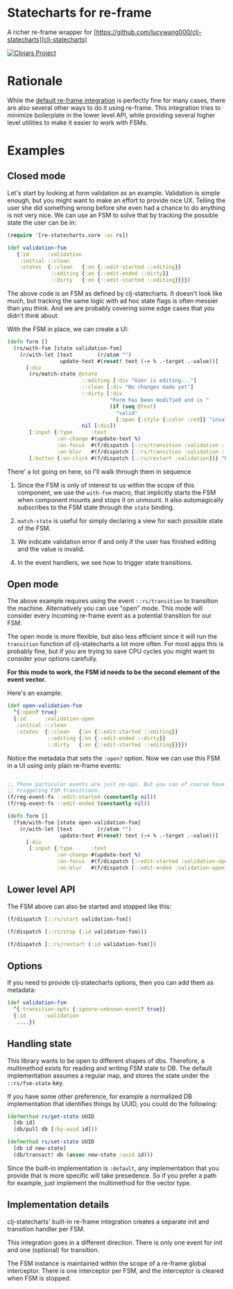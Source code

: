 # Statecharts for re-frame

A richer re-frame wrapper for [https://github.com/lucywang000/clj-statecharts](clj-statecharts)

[![Clojars Project](https://img.shields.io/clojars/v/com.github.ingesolvoll/re-statecharts.svg)](https://clojars.org/com.github.ingesolvoll/re-statecharts)

# Rationale
While the [default re-frame integration](https://lucywang000.github.io/clj-statecharts/docs/integration/re-frame/) is perfectly
fine for many cases, there are also several other ways to do it using re-frame. This integration tries to minimize
boilerplate in the lower level API, while providing several higher level utilities to make it easier to work with FSMs.

# Examples


## Closed mode

Let's start by looking at form validation as an example. Validation is simple enough, 
but you might want to make an effort to provide nice UX. Telling the user she did something wrong
before she even had a chance to do anything is not very nice. We can use an FSM to solve that by 
tracking the possible state the user can be in:

```clojure
(require '[re-statecharts.core :as rs])

(def validation-fsm
   {:id      :validation
    :initial ::clean
    :states  {::clean   {:on {::edit-started ::editing}}
              ::editing {:on {::edit-ended ::dirty}}
              ::dirty   {:on {::edit-started ::editing}}}})
```

The above code is an FSM as defined by clj-statecharts. It doesn't look like much, but tracking the same logic with ad
hoc state flags is often messier than you think. And we are probably covering some edge cases that you didn't think
about.

With the FSM in place, we can create a UI:

```clojure
(defn form []
  (rs/with-fsm [state validation-fsm]
    (r/with-let [text        (r/atom "")
                 update-text #(reset! text (-> % .-target .-value))]
      [:div
       (rs/match-state @state
                        ::editing [:div "User is editing..."]
                        ::clean [:div "No changes made yet"]
                        ::dirty [:div
                                 "Form has been modified and is "
                                 (if (seq @text)
                                   "valid"
                                   [:span {:style {:color :red}} "invalid"])]
                        nil [:div])
       [:input {:type      :text
                :on-change #(update-text %)
                :on-focus  #(f/dispatch [::rs/transition :validation ::edit-started])
                :on-blur   #(f/dispatch [::rs/transition :validation ::edit-ended])}]
       [:button {:on-click #(f/dispatch [::rs/restart :validation])} "Reset input FSM"]])))
```

There' a lot going on here, so I'll walk through them in sequence
1. Since the FSM is only of interest to us within the scope of this component, we use the `with-fsm` macro, that 
   implicitly starts the FSM when component mounts and stops it on unmount. It also automagically subscribes to the FSM 
   state through the `state` binding.
   
2. `match-state` is useful for simply declaring a view for each possible state of the FSM.

3. We indicate validation error if and only if the user has finished editing and the value is invalid.
   
4. In the event handlers, we see how to trigger state transitions.

## Open mode
The above example requires using the event `::rs/transition` to transition the machine. Alternatively you can use "open"
mode. This mode will consider every incoming re-frame event as a potential transition for our FSM. 

The open mode is more flexible, but also less efficient since it will run the `transition` function of clj-statecharts 
a lot more often. For most apps this is probably fine, but if you are trying to save CPU cycles you might want to 
consider your options carefully.

**For this mode to work, the FSM id needs to be the second element of the event vector.**

Here's an example:

```clojure
(def open-validation-fsm
  ^{:open? true}
  {:id      :validation-open
   :initial ::clean
   :states  {::clean   {:on {::edit-started ::editing}}
             ::editing {:on {::edit-ended ::dirty}}
             ::dirty   {:on {::edit-started ::editing}}}})
```
Notice the metadata that sets the `:open?` option. Now we can use this FSM in a UI using only plain re-frame events:

```clojure

;; These particular events are just no-ops. But you can of course have your events do interesting things, while still
;; triggering FSM transitions. 
(f/reg-event-fx ::edit-started (constantly nil))
(f/reg-event-fx ::edit-ended (constantly nil))

(defn form []
  (fsm/with-fsm [state open-validation-fsm]
    (r/with-let [text        (r/atom "")
                 update-text #(reset! text (-> % .-target .-value))]
      [:div
       [:input {:type      :text
                :on-change #(update-text %)
                :on-focus  #(f/dispatch [::edit-started :validation-open])
                :on-blur   #(f/dispatch [::edit-ended :validation-open])}]])))
```


## Lower level API

The FSM above can also be started and stopped like this:

```clojure
(f/dispatch [::rs/start validation-fsm])

(f/dispatch [::rs/stop (:id validation-fsm)])

(f/dispatch [::rs/restart (:id validation-fsm)])
```

## Options

If you need to provide clj-statecharts options, then you can add them as metadata:

```clojure
(def validation-fsm
  ^{:transition-opts {:ignore-unknown-event? true}}
  {:id      :validation
   ....})
```

## Handling state
This library wants to be open to different shapes of dbs. Therefore, a multimethod exists for reading and writing FSM 
state to DB. The default implementation assumes a regular map, and stores the state under the `::rs/fsm-state` key.

If you have some other preference, for example a normalized DB implementation that identifies things by UUID, you could 
do the following:

```clojure
(defmethod rs/get-state UUID
  [db id]
  (db/pull db [:by-uuid id]))

(defmethod rs/set-state UUID
  [db id new-state]
  (db/transact! db (assoc new-state :uuid id)))
```

Since the built-in implementation is `:default`, any implementation that you provide that is more specific will take 
presedence. So if you prefer a path for example, just implement the multimethod for the vector type.

## Implementation details
clj-statecharts' built-in re-frame integration creates a separate init and transition handler per FSM.

This integration goes in a different direction. There is only one event for init and one (optional) for transition.

The FSM instance is maintained within the scope of a re-frame global interceptor. There is one interceptor per FSM, and 
the interceptor is cleared when FSM is stopped.
